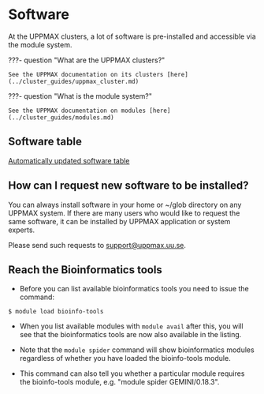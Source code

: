 # Software

At the UPPMAX clusters, 
a lot of software is pre-installed
and accessible via the module system.

???- question "What are the UPPMAX clusters?"

    See the UPPMAX documentation on its clusters [here](../cluster_guides/uppmax_cluster.md)

???- question "What is the module system?"

    See the UPPMAX documentation on modules [here](../cluster_guides/modules.md)

## Software table

[Automatically updated software table](software/software-table.md)

## How can I request new software to be installed?

You can always install software in your home or ~/glob directory on any UPPMAX system. If there are many users who would like to request the same software, it can be installed by UPPMAX application or system experts.

Please send such requests to support@uppmax.uu.se.

## Reach the Bioinformatics tools

- Before you can list available bioinformatics tools you need to issue the command:

```
$ module load bioinfo-tools
```

- When you list available modules with ``module avail`` after this, you will see that the bioinformatics tools are now also available in the listing.

- Note that the ``module spider`` command will show bioinformatics modules regardless of whether you have loaded the bioinfo-tools module. 
- This command can also tell you whether a particular module requires the bioinfo-tools module, e.g. "module spider GEMINI/0.18.3".
